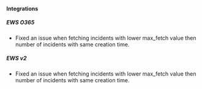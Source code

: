 
#### Integrations
##### EWS O365
- Fixed an issue when fetching incidents with lower max_fetch value then number of incidents with same creation time. 
##### EWS v2
- Fixed an issue when fetching incidents with lower max_fetch value then number of incidents with same creation time. 
